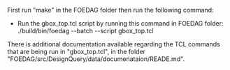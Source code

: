 First run "make" in the FOEDAG folder then run the following command:
- Run the gbox_top.tcl script by running this command in FOEDAG folder: ./build/bin/foedag --batch --script gbox_top.tcl

There is additional documentation available regarding the TCL commands that are being run in "gbox_top.tcl", in the folder "FOEDAG/src/DesignQuery/data/documenataion/READE.md".